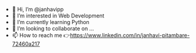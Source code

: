 - 👋 Hi, I’m @janhavipp
- 👀 I’m interested in Web Development 
- 🌱 I’m currently learning Python 
- 💞️ I’m looking to collaborate on ...
- 📫 How to reach me 👉https://www.linkedin.com/in/janhavi-pitambare-72460a217

<!---
janhavipp/janhavipp is a ✨ special ✨ repository because its `README.md` (this file) appears on your GitHub profile.
You can click the Preview link to take a look at your changes.
--->
